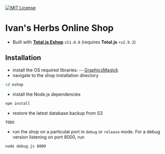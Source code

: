 [![MIT License][license-image]][license-url]

# Ivan's Herbs Online Shop

- Built with [__Total.js Eshop__](https://wiki.totaljs.com?q=eshop+welcome) `v11.0.0` (requires __Total.js__ `+v2.9.2`)

## Installation

- install the OS required libraries:
-- [GraphicsMagick](http://www.graphicsmagick.org/)
- navigate to the shop installation directory

```bash
cd eshop
```

- install the Node.js dependencies
```bash
npm install
```

- restore the latest database backup from S3
```bash
TODO

```
- run the shop on a particulat port in `debug` or `release` mode. For a debug version listening on port 8000, run
```
node debug.js 8000
```

[license-image]: https://img.shields.io/badge/license-MIT-blue.svg?style=flat
[license-url]: license.txt
